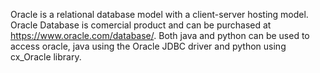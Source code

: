 Oracle is a relational database model with a client-server hosting model. Oracle Database is comercial product and can be purchased at https://www.oracle.com/database/. Both java and python can be used to access oracle, java using the Oracle JDBC driver and python using cx_Oracle library.
